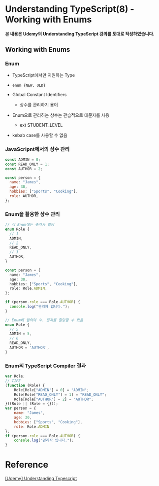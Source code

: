 # Understanding TypeScript(8) - Working with Enums

**본 내용은 Udemy의 Understanding TypeScript 강의를 토대로 작성하였습니다.**



## Working with Enums

### Enum

* TypeScript에서만 지원하는 Type
* `enum {NEW, OLD}`
* Global Constant Identifiers
  * 상수를 관리하기 용이
* Enum으로 관리하는 상수는 관습적으로 대문자를 사용
  * ex) STUDENT_LEVEL

* kebab case를 사용할 수 없음




### JavaScripnt에서의 상수 관리

```JavaScript
const ADMIN = 0;
const READ_ONLY = 1;
const AUTHOR = 2;

const person = {
  name: "James",
  age: 30,
  hobbies: ["Sports", "Cooking"],
  role: AUTHOR,
};
```



### Enum을 활용한 상수 관리

```TypeScript
// 각 Enum에는 숫자가 할당
enum Role {
  // 1
  ADMIN,
  // 2
  READ_ONLY,
  // 3
  AUTHOR,
}

const person = {
  name: "James",
  age: 30,
  hobbies: ["Sports", "Cooking"],
  role: Role.ADMIN,
};

if (person.role === Role.AUTHOR) {
  console.log("관리자 입니다.");
}

```

```TypeScript
// Enum에 임의의 수. 문자를 할당할 수 있음
enum Role {
  // 5
  ADMIN = 5,
  // 6
  READ_ONLY,
  AUTHOR = 'AUTHOR',
}
```





### Enum의 TypeScript Compiler 결과

```JavaScript
var Role;
// IIFE
(function (Role) {
    Role[Role["ADMIN"] = 0] = "ADMIN";
    Role[Role["READ_ONLY"] = 1] = "READ_ONLY";
    Role[Role["AUTHOR"] = 2] = "AUTHOR";
})(Role || (Role = {}));
var person = {
    name: "James",
    age: 30,
    hobbies: ["Sports", "Cooking"],
    role: Role.ADMIN
};
if (person.role === Role.AUTHOR) {
    console.log("관리자 입니다.");
}

```








# Reference

[[Udemy] Understanding Typescript](https://www.udemy.com/course/understanding-typescript/)

